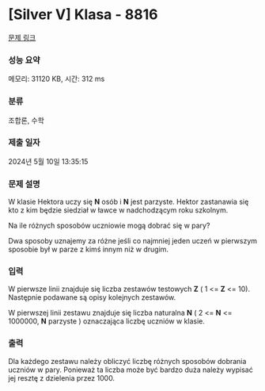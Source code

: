# [Silver V] Klasa - 8816 

[문제 링크](https://www.acmicpc.net/problem/8816) 

### 성능 요약

메모리: 31120 KB, 시간: 312 ms

### 분류

조합론, 수학

### 제출 일자

2024년 5월 10일 13:35:15

### 문제 설명

<p>W klasie Hektora uczy się <strong>N</strong> osób i <strong>N</strong> jest parzyste. Hektor zastanawia się kto z kim będzie siedział w ławce w nadchodzącym roku szkolnym.</p>

<p>Na ile różnych sposobów uczniowie mogą dobrać się w pary?</p>

<p>Dwa sposoby uznajemy za różne jeśli co najmniej jeden uczeń w pierwszym sposobie był w parze z kimś innym niż w drugim.</p>

### 입력 

 <p>W pierwsze linii znajduje się liczba zestawów testowych <strong>Z</strong> ( 1 <= <strong>Z</strong> <= 10). Następnie podawane są opisy kolejnych zestawów.</p>

<p>W pierwszej linii zestawu znajduje się liczba naturalna <strong>N</strong> ( 2 <= <strong>N</strong> <= 1000000, <strong>N</strong> parzyste ) oznaczająca liczbę uczniów w klasie.</p>

### 출력 

 <p>Dla każdego zestawu należy obliczyć liczbę różnych sposobów dobrania uczniów w pary. Ponieważ ta liczba może być bardzo duża należy wypisać jej resztę z dzielenia przez 1000.</p>

